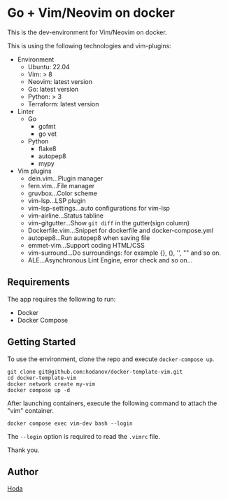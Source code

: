 # Go + Vim/Neovim on docker

This is the dev-environment for Vim/Neovim on docker.

This is using the following technologies and vim-plugins:

- Environment
  - Ubuntu: 22.04
  - Vim: > 8
  - Neovim: latest version
  - Go: latest version
  - Python: > 3
  - Terraform: latest version
- Linter
  - Go
    - gofmt
    - go vet
  - Python
    - flake8
    - autopep8
    - mypy
- Vim plugins
  - dein.vim...Plugin manager
  - fern.vim...File manager
  - gruvbox...Color scheme
  - vim-lsp...LSP plugin
  - vim-lsp-settings...auto configurations for vim-lsp
  - vim-airline...Status tabline
  - vim-gitgutter...Show `git diff` in the gutter(sign column)
  - Dockerfile.vim...Snippet for dockerfile and docker-compose.yml
  - autopep8...Run autopep8 when saving file
  - emmet-vim...Support coding HTML/CSS
  - vim-surround...Do surroundings: for example {}, (), '', "" and so on.
  - ALE...Asynchronous Lint Engine, error check
    and so on...

## Requirements

The app requires the following to run:

- Docker
- Docker Compose

## Getting Started

To use the environment, clone the repo and execute `docker-compose up`.

```
git clone git@github.com:hodanov/docker-template-vim.git
cd docker-template-vim
docker network create my-vim
docker compose up -d
```

After launching containers, execute the following command to attach the "vim" container.

```
docker compose exec vim-dev bash --login
```

The `--login` option is required to read the `.vimrc` file.

Thank you.

## Author

[Hoda](https://hodalog.com)

